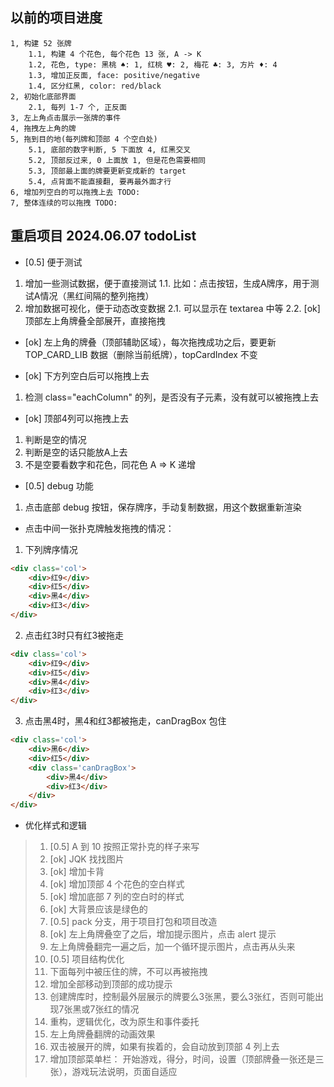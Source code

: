 ## 以前的项目进度
```
1, 构建 52 张牌
	1.1, 构建 4 个花色, 每个花色 13 张, A -> K
	1.2, 花色, type: 黑桃 ♠: 1, 红桃 ♥: 2, 梅花 ♣: 3, 方片 ♦: 4
	1.3, 增加正反面, face: positive/negative
	1.4, 区分红黑, color: red/black
2, 初始化底部界面
	2.1, 每列 1-7 个, 正反面
3, 左上角点击展示一张牌的事件
4, 拖拽左上角的牌
5, 拖到目的地(每列牌和顶部 4 个空白处)
	5.1, 底部的数字判断, 5 下面放 4, 红黑交叉
	5.2, 顶部反过来, 0 上面放 1, 但是花色需要相同
	5.3, 顶部最上面的牌要更新变成新的 target
	5.4, 点背面不能直接翻, 要再最外面才行
6, 增加列空白的可以拖拽上去 TODO:
7, 整体连续的可以拖拽 TODO:
```

## 重启项目 2024.06.07 todoList
- [0.5] 便于测试
1. 增加一些测试数据，便于直接测试
	1.1. 比如：点击按钮，生成A牌序，用于测试A情况（黑红间隔的整列拖拽）
2. 增加数据可视化，便于动态改变数据
	2.1. 可以显示在 textarea 中等
	2.2. [ok] 顶部左上角牌叠全部展开，直接拖拽

- [ok] 左上角的牌叠（顶部辅助区域），每次拖拽成功之后，要更新 TOP_CARD_LIB 数据（删除当前纸牌），topCardIndex 不变

- [ok] 下方列空白后可以拖拽上去
1. 检测 class="eachColumn" 的列，是否没有子元素，没有就可以被拖拽上去

- [ok] 顶部4列可以拖拽上去
1. 判断是空的情况
2. 判断是空的话只能放A上去
3. 不是空要看数字和花色，同花色 A => K 递增

- [0.5] debug 功能
1. 点击底部 debug 按钮，保存牌序，手动复制数据，用这个数据重新渲染

- 点击中间一张扑克牌触发拖拽的情况：
1. 下列牌序情况
```html
<div class='col'>
	<div>红9</div>
	<div>红5</div>
	<div>黑4</div>
	<div>红3</div>
</div>
```
2. 点击红3时只有红3被拖走
```html
<div class='col'>
	<div>红9</div>
	<div>红5</div>
	<div>黑4</div>
	<div>红3</div>
</div>
```
3. 点击黑4时，黑4和红3都被拖走，canDragBox 包住
```html
<div class='col'>
	<div>黑6</div>
	<div>红5</div>
	<div class='canDragBox'>
		<div>黑4</div>
		<div>红3</div>
	</div>
</div>
```

- 优化样式和逻辑
> 1. [0.5] A 到 10 按照正常扑克的样子来写
> 2. [ok] JQK 找找图片
> 3. [ok] 增加卡背
> 4. [ok] 增加顶部 4 个花色的空白样式
> 5. [ok] 增加底部 7 列的空白时的样式
> 6. [ok] 大背景应该是绿色的
> 7. [0.5] pack 分支，用于项目打包和项目改造
> 7. [ok] 左上角牌叠空了之后，增加提示图片，点击 alert 提示
> 8. 左上角牌叠翻完一遍之后，加一个循环提示图片，点击再从头来
> 8. [0.5] 项目结构优化
> 9. 下面每列中被压住的牌，不可以再被拖拽
> 10. 增加全部移动到顶部的成功提示
> 11. 创建牌库时，控制最外层展示的牌要么3张黑，要么3张红，否则可能出现7张黑或7张红的情况
> 12. 重构，逻辑优化，改为原生和事件委托
> 13. 左上角牌叠翻牌的动画效果
> 14. 双击被展开的牌，如果有挨着的，会自动放到顶部 4 列上去
> 15. 增加顶部菜单栏： 开始游戏，得分，时间，设置（顶部牌叠一张还是三张），游戏玩法说明，页面自适应
	